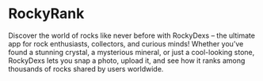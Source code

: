 # RockyRank
Discover the world of rocks like never before with RockyDexs – the ultimate app for rock enthusiasts, collectors, and curious minds! Whether you’ve found a stunning crystal, a mysterious mineral, or just a cool-looking stone, RockyDexs lets you snap a photo, upload it, and see how it ranks among thousands of rocks shared by users worldwide.
